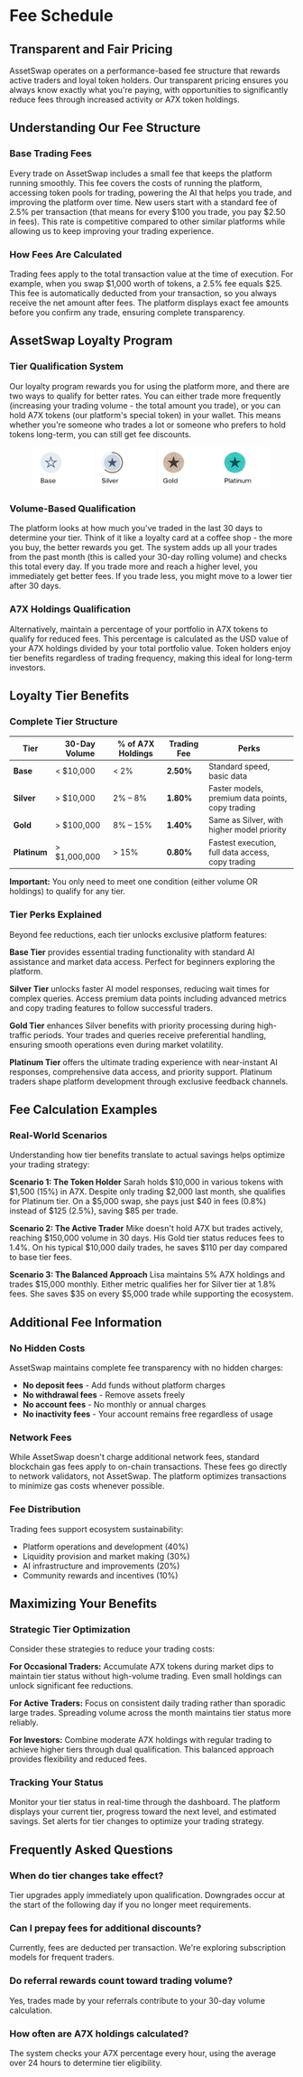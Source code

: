 # Fee Schedule

## Transparent and Fair Pricing

AssetSwap operates on a performance-based fee structure that rewards active traders and loyal token holders. Our transparent pricing ensures you always know exactly what you're paying, with opportunities to significantly reduce fees through increased activity or A7X token holdings.

## Understanding Our Fee Structure

### Base Trading Fees

Every trade on AssetSwap includes a small fee that keeps the platform running smoothly. This fee covers the costs of running the platform, accessing token pools for trading, powering the AI that helps you trade, and improving the platform over time. New users start with a standard fee of 2.5% per transaction (that means for every $100 you trade, you pay $2.50 in fees). This rate is competitive compared to other similar platforms while allowing us to keep improving your trading experience.

### How Fees Are Calculated

Trading fees apply to the total transaction value at the time of execution. For example, when you swap $1,000 worth of tokens, a 2.5% fee equals $25. This fee is automatically deducted from your transaction, so you always receive the net amount after fees. The platform displays exact fee amounts before you confirm any trade, ensuring complete transparency.

## AssetSwap Loyalty Program

### Tier Qualification System

Our loyalty program rewards you for using the platform more, and there are two ways to qualify for better rates. You can either trade more frequently (increasing your trading volume - the total amount you trade), or you can hold A7X tokens (our platform's special token) in your wallet. This means whether you're someone who trades a lot or someone who prefers to hold tokens long-term, you can still get fee discounts.

<figure><img src="../.gitbook/assets/Preview_2025-05-13_18.51.59-removebg-preview.png" alt=""><figcaption></figcaption></figure>

### Volume-Based Qualification

The platform looks at how much you've traded in the last 30 days to determine your tier. Think of it like a loyalty card at a coffee shop - the more you buy, the better rewards you get. The system adds up all your trades from the past month (this is called your 30-day rolling volume) and checks this total every day. If you trade more and reach a higher level, you immediately get better fees. If you trade less, you might move to a lower tier after 30 days.

### A7X Holdings Qualification

Alternatively, maintain a percentage of your portfolio in A7X tokens to qualify for reduced fees. This percentage is calculated as the USD value of your A7X holdings divided by your total portfolio value. Token holders enjoy tier benefits regardless of trading frequency, making this ideal for long-term investors.

## Loyalty Tier Benefits

### Complete Tier Structure

| Tier         | 30-Day Volume | % of A7X Holdings | Trading Fee | Perks                                             |
| ------------ | ------------- | ----------------- | ----------- | ------------------------------------------------- |
| **Base**     | < $10,000     | < 2%              | **2.50%**   | Standard speed, basic data                        |
| **Silver**   | > $10,000     | 2% – 8%           | **1.80%**   | Faster models, premium data points, copy trading  |
| **Gold**     | > $100,000    | 8% – 15%          | **1.40%**   | Same as Silver, with higher model priority        |
| **Platinum** | > $1,000,000  | > 15%             | **0.80%**   | Fastest execution, full data access, copy trading |

**Important:** You only need to meet one condition (either volume OR holdings) to qualify for any tier.

### Tier Perks Explained

Beyond fee reductions, each tier unlocks exclusive platform features:

**Base Tier** provides essential trading functionality with standard AI assistance and market data access. Perfect for beginners exploring the platform.

**Silver Tier** unlocks faster AI model responses, reducing wait times for complex queries. Access premium data points including advanced metrics and copy trading features to follow successful traders.

**Gold Tier** enhances Silver benefits with priority processing during high-traffic periods. Your trades and queries receive preferential handling, ensuring smooth operations even during market volatility.

**Platinum Tier** offers the ultimate trading experience with near-instant AI responses, comprehensive data access, and priority support. Platinum traders shape platform development through exclusive feedback channels.

## Fee Calculation Examples

### Real-World Scenarios

Understanding how tier benefits translate to actual savings helps optimize your trading strategy:

**Scenario 1: The Token Holder**
Sarah holds $10,000 in various tokens with $1,500 (15%) in A7X. Despite only trading $2,000 last month, she qualifies for Platinum tier. On a $5,000 swap, she pays just $40 in fees (0.8%) instead of $125 (2.5%), saving $85 per trade.

**Scenario 2: The Active Trader**
Mike doesn't hold A7X but trades actively, reaching $150,000 volume in 30 days. His Gold tier status reduces fees to 1.4%. On his typical $10,000 daily trades, he saves $110 per day compared to base tier fees.

**Scenario 3: The Balanced Approach**
Lisa maintains 5% A7X holdings and trades $15,000 monthly. Either metric qualifies her for Silver tier at 1.8% fees. She saves $35 on every $5,000 trade while supporting the ecosystem.

## Additional Fee Information

### No Hidden Costs

AssetSwap maintains complete fee transparency with no hidden charges:

- **No deposit fees** - Add funds without platform charges
- **No withdrawal fees** - Remove assets freely
- **No account fees** - No monthly or annual charges
- **No inactivity fees** - Your account remains free regardless of usage

### Network Fees

While AssetSwap doesn't charge additional network fees, standard blockchain gas fees apply to on-chain transactions. These fees go directly to network validators, not AssetSwap. The platform optimizes transactions to minimize gas costs whenever possible.

### Fee Distribution

Trading fees support ecosystem sustainability:
- Platform operations and development (40%)
- Liquidity provision and market making (30%)
- AI infrastructure and improvements (20%)
- Community rewards and incentives (10%)

## Maximizing Your Benefits

### Strategic Tier Optimization

Consider these strategies to reduce your trading costs:

**For Occasional Traders:** Accumulate A7X tokens during market dips to maintain tier status without high-volume trading. Even small holdings can unlock significant fee reductions.

**For Active Traders:** Focus on consistent daily trading rather than sporadic large trades. Spreading volume across the month maintains tier status more reliably.

**For Investors:** Combine moderate A7X holdings with regular trading to achieve higher tiers through dual qualification. This balanced approach provides flexibility and reduced fees.

### Tracking Your Status

Monitor your tier status in real-time through the dashboard. The platform displays your current tier, progress toward the next level, and estimated savings. Set alerts for tier changes to optimize your trading strategy.

## Frequently Asked Questions

### When do tier changes take effect?

Tier upgrades apply immediately upon qualification. Downgrades occur at the start of the following day if you no longer meet requirements.

### Can I prepay fees for additional discounts?

Currently, fees are deducted per transaction. We're exploring subscription models for frequent traders.

### Do referral rewards count toward trading volume?

Yes, trades made by your referrals contribute to your 30-day volume calculation.

### How often are A7X holdings calculated?

The system checks your A7X percentage every hour, using the average over 24 hours to determine tier eligibility.
